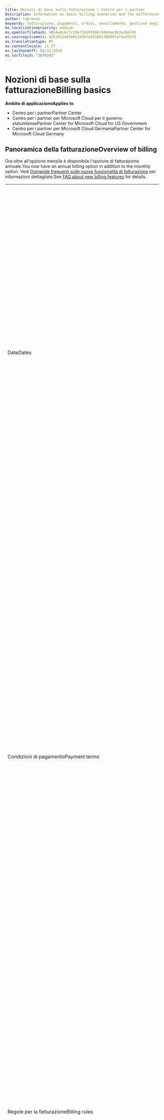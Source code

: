 ```yaml
---
title: Nozioni di base sulla fatturazione | Centro per i partner
Description: Information on basic billing scenarios and the differences between license-based and usage-based billing
author: labrenne
keywords: fatturazione, pagamenti, ordini, annullamento, gestione degli ordini, insolvenza, frode, utilizzo improprio, imposta, esenzioni fiscali, file di riconciliazione, file riconciliazione
ms.localizationpriority: medium
ms.openlocfilehash: 98b4edcbc7c10e73b59f89b74494ae363a306745
ms.sourcegitcommit: 92629114d5081103bfe555081f69997af4ed56f2
ms.translationtype: MT
ms.contentlocale: it-IT
ms.lasthandoff: 08/31/2018
ms.locfileid: "2876391"
---
```

# <a name="billing-basics"></a><span data-ttu-id="79900-103">Nozioni di base sulla fatturazione</span><span class="sxs-lookup"><span data-stu-id="79900-103">Billing basics</span></span>

**<span data-ttu-id="79900-104">Ambito di applicazione</span><span class="sxs-lookup"><span data-stu-id="79900-104">Applies to</span></span>**

-  <span data-ttu-id="79900-105">Centro per i partner</span><span class="sxs-lookup"><span data-stu-id="79900-105">Partner Center</span></span>
-  <span data-ttu-id="79900-106">Centro per i partner per Microsoft Cloud per il governo statunitense</span><span class="sxs-lookup"><span data-stu-id="79900-106">Partner Center for Microsoft Cloud for US Government</span></span>
-  <span data-ttu-id="79900-107">Centro per i partner per Microsoft Cloud Germania</span><span class="sxs-lookup"><span data-stu-id="79900-107">Partner Center for Microsoft Cloud Germany</span></span>

## <a name="overview-of-billing"></a><span data-ttu-id="79900-108">Panoramica della fatturazione</span><span class="sxs-lookup"><span data-stu-id="79900-108">Overview of billing</span></span>
<span data-ttu-id="79900-109">Ora oltre all'opzione mensile è disponibile l'opzione di fatturazione annuale.</span><span class="sxs-lookup"><span data-stu-id="79900-109">You now have an annual billing option in addition to the monthly option.</span></span> <span data-ttu-id="79900-110">Vedi [Domande frequenti sulle nuove funzionalità di fatturazione](faq-about-new-billing-features.md) per informazioni dettagliate.</span><span class="sxs-lookup"><span data-stu-id="79900-110">See [FAQ about new billing features](faq-about-new-billing-features.md) for details.</span></span>

<table>
<colgroup>
<col width="50%" />
<col width="50%" />
</colgroup>
<tbody>
<tr class="odd">
<td><span data-ttu-id="79900-111">Date</span><span class="sxs-lookup"><span data-stu-id="79900-111">Dates</span></span></td>
<td><ul>
<li><span data-ttu-id="79900-112">La data di fatturazione mensile è il giorno del mese selezionato durante la registrazione.</span><span class="sxs-lookup"><span data-stu-id="79900-112">Your monthly billing date is the day of the month you selected during enrollment.</span></span> <span data-ttu-id="79900-113">Microsoft invierà un'e-mail di conferma che include la data di fatturazione.</span><span class="sxs-lookup"><span data-stu-id="79900-113">Microsoft will send a confirmation email that includes your billing date.</span></span></li>
<li><span data-ttu-id="79900-114">I listini prezzi sono disponibili con un (1) mese di anticipo, dato che vengono aggiornati mensilmente.</span><span class="sxs-lookup"><span data-stu-id="79900-114">You can find price lists one (1) month in advance, as they're updated monthly.</span></span> <span data-ttu-id="79900-115">I prezzi in base alle licenze sono garantiti per l'intera durata dell'abbonamento, in genere 12 mesi dalla data di acquisto.</span><span class="sxs-lookup"><span data-stu-id="79900-115">License-based prices are guaranteed for the term of the subscription, usually 12 months from the purchase date.</span></span> <span data-ttu-id="79900-116">I prezzi in base all'uso possono variare di mese in mese.</span><span class="sxs-lookup"><span data-stu-id="79900-116">Usage-based prices can change on a monthly basis.</span></span> <span data-ttu-id="79900-117">Per qualsiasi variazione dei prezzi verrà fornito un preavviso di 30 giorni tramite la pubblicazione del listino prezzi per i partner.</span><span class="sxs-lookup"><span data-stu-id="79900-117">We will provide 30 days’ notice for any price change through the publication of our Partner Price List.</span></span></li>
</ul></td>
</tr>
<tr class="even">
<td><span data-ttu-id="79900-118">Condizioni di pagamento</span><span class="sxs-lookup"><span data-stu-id="79900-118">Payment terms</span></span></td>
<td><ul>
<li><span data-ttu-id="79900-119">Le condizioni di pagamento sono a 60 giorni dalla data della fattura.</span><span class="sxs-lookup"><span data-stu-id="79900-119">Payment terms - net 60 days.</span></span></li>
<li><span data-ttu-id="79900-120">I pagamenti devono essere effettuati entro la data di scadenza della fattura (60 giorni dopo la data di fatturazione) o l'account sarà considerato insolvente.</span><span class="sxs-lookup"><span data-stu-id="79900-120">Payments must be made by the invoice due date (60 days after the billing date), or the account will be delinquent.</span></span></li>
<li><span data-ttu-id="79900-121">Gli account insolventi sono soggetti alla sospensione e/o all'esclusione dal programma Cloud Solution Provider.</span><span class="sxs-lookup"><span data-stu-id="79900-121">Delinquent accounts are subject to suspension and/or termination from the Cloud Solution Provider program.</span></span> <span data-ttu-id="79900-122">Gli account sospesi non possono creare un nuovo cliente o un ordine, richiedere una relazione come rivenditore, aumentare o diminuire le quantità di sottoscrizioni, ordinare sottoscrizioni aggiuntive, convertire una sottoscrizione o eseguirne la transizione e saranno limitati alla gestione dei clienti, delle sottoscrizioni e delle risorse esistenti fino alla riattivazione dell'account.</span><span class="sxs-lookup"><span data-stu-id="79900-122">Suspended accounts can't create a new customer or order, request a reseller relationship, increase or decrease quantities of subscriptions, order add-on subscriptions, convert or transition a subscription and will be limited to managing existing customers, subscriptions and resources until the account is brought current.</span></span> <span data-ttu-id="79900-123">I partner possono ottenere di nuovo l'accesso alle funzionalità complete per gli account sospesi quando saldano le fatture arretrate.</span><span class="sxs-lookup"><span data-stu-id="79900-123">Partners can regain full functionality of their suspended accounts when they pay their outstanding bills.</span></span></li>
</ul></td>
</tr>
<tr class="odd">
<td><span data-ttu-id="79900-124">Regole per la fatturazione</span><span class="sxs-lookup"><span data-stu-id="79900-124">Billing rules</span></span></td>
<td><ul>
<li><span data-ttu-id="79900-125">Riceverai una fattura al mese per il programma CSP.</span><span class="sxs-lookup"><span data-stu-id="79900-125">You will receive one invoice each month for the CSP program.</span></span></li>
<li><span data-ttu-id="79900-126">La fatturazione delle sottoscrizioni in base alle licenze avviene in base alle licenze acquistate e non alle licenze usate.</span><span class="sxs-lookup"><span data-stu-id="79900-126">License-based subscriptions are billed based on licenses purchased, not licenses used.</span></span></li>
<li><span data-ttu-id="79900-127">Le sottoscrizioni di Azure (in base all'uso) vengono fatturate in base a tariffe a consumo.</span><span class="sxs-lookup"><span data-stu-id="79900-127">Azure (usage-based subscriptions) are billed according to metered rates, based on consumption.</span></span></li>
<li><span data-ttu-id="79900-128">Il prezzo è garantito per l'intera durata della sottoscrizione.</span><span class="sxs-lookup"><span data-stu-id="79900-128">Price is guaranteed through the term of the subscription.</span></span> <span data-ttu-id="79900-129">I prezzi possono subire variazioni al momento del rinnovo della sottoscrizione.</span><span class="sxs-lookup"><span data-stu-id="79900-129">Prices may change at subscription renewal.</span></span></li>
</ul></td>
</tr>
<tr class="even">
<td><span data-ttu-id="79900-130">Disponibilità delle fatture</span><span class="sxs-lookup"><span data-stu-id="79900-130">Invoice availability</span></span></td>
<td><ul>
<li><span data-ttu-id="79900-131">Puoi visualizzare e scaricare le fatture e i file di riconciliazione dalla pagina Fatturazione del dashboard del partner.</span><span class="sxs-lookup"><span data-stu-id="79900-131">You can view and download your invoices and reconciliation files from the Billing page in the Partner Dashboard.</span></span> <span data-ttu-id="79900-132">Nota che le fatture mensili sono disponibili nel dashboard del partner entro quattro (4) giorni dalla data di fatturazione selezionata.</span><span class="sxs-lookup"><span data-stu-id="79900-132">Note that monthly invoices are available on Partner Dashboard within four (4) days of your selected billing date.</span></span></li>
</ul></td>
</tr>
<tr class="odd">
<td><span data-ttu-id="79900-133">Rettifiche/crediti/annullamenti</span><span class="sxs-lookup"><span data-stu-id="79900-133">Adjustments/Credits/Cancellations</span></span></td>
<td><ul>
<li><span data-ttu-id="79900-134">Vedrai le rettifiche e i crediti posticipati nella fattura successiva, dopo l'applicazione del credito o della rettifica.</span><span class="sxs-lookup"><span data-stu-id="79900-134">You'll see adjustments and credits in arrears on your next billing invoice after the credit or adjustment is applied.</span></span></li>
</ul></td>
</tr>
<tr class="even">
<td><span data-ttu-id="79900-135">Imposte</span><span class="sxs-lookup"><span data-stu-id="79900-135">Tax</span></span></td>
<td><ul>
<li><span data-ttu-id="79900-136">Le imposte verranno applicate in base ai dettagli da te forniti (non quelli dei clienti), perché la relazione di fatturazione esiste tra te e Microsoft.</span><span class="sxs-lookup"><span data-stu-id="79900-136">You will be taxed based on your details, (not your customers') as the billing relationship is between Microsoft and you.</span></span></li>
<li><span data-ttu-id="79900-137">Puoi inviare il tuo ID fiscale al momento dell'adesione o tramite una richiesta di servizio.</span><span class="sxs-lookup"><span data-stu-id="79900-137">You can submit your tax ID during onboarding or via a service request.</span></span> <span data-ttu-id="79900-138">Le modifiche saranno riportate nel ciclo di fatturazione successivo.</span><span class="sxs-lookup"><span data-stu-id="79900-138">You'll see the changes reflected on your next billing cycle.</span></span></li>
<li><span data-ttu-id="79900-139">Per richiedere l'<strong>esenzione dalla ritenuta alla fonte e dall'imposta di vendita</strong>, è necessario inoltrare la documentazione fiscale appropriata tramite una richiesta di servizio.</span><span class="sxs-lookup"><span data-stu-id="79900-139">For <strong>withholding and sales tax exemption</strong>, you must submit tax documentation via a service request.</span></span> <span data-ttu-id="79900-140">Le modifiche e i rimborsi appropriati saranno visibili nel ciclo di fatturazione successivo.</span><span class="sxs-lookup"><span data-stu-id="79900-140">You'll see the changes and appropriate refunds on your next billing cycle.</span></span></li>
<li><span data-ttu-id="79900-141">Per l'<strong>esenzione IVA (imposta sul valore aggiunto)</strong>, devi inviare il numero di partita IVA (convalidato da Microsoft) tramite una richiesta di servizio.</span><span class="sxs-lookup"><span data-stu-id="79900-141">For <strong>value added tax (VAT) exemption</strong>, you must submit your VAT ID (validated by Microsoft) via a service request.</span></span> <span data-ttu-id="79900-142">Le modifiche e i rimborsi appropriati saranno visibili nel ciclo di fatturazione successivo.</span><span class="sxs-lookup"><span data-stu-id="79900-142">You'll see the changes and appropriate refunds on your next billing cycle.</span></span></li>
<li><span data-ttu-id="79900-143">Per ulteriori dettagli sugli obblighi fiscali, rivolgiti all'ufficio imposte locale o al tuo consulente fiscale di fiducia.</span><span class="sxs-lookup"><span data-stu-id="79900-143">Find further tax details from your local tax office or tax advisor.</span></span></li>
</ul></td>
</tr>
</tbody>
</table>

 

## <a name="license-based-billing"></a><span data-ttu-id="79900-144">Fatturazione in base alle licenze</span><span class="sxs-lookup"><span data-stu-id="79900-144">License-based billing</span></span>



<table>
<colgroup>
<col width="50%" />
<col width="50%" />
</colgroup>
<tbody>
<tr class="odd">
<td><span data-ttu-id="79900-145">Regole per la fatturazione</span><span class="sxs-lookup"><span data-stu-id="79900-145">Billing rules</span></span></td>
<td><ul>
<li><span data-ttu-id="79900-146">Le sottoscrizioni sono annuali e rinnovate automaticamente.</span><span class="sxs-lookup"><span data-stu-id="79900-146">Subscriptions are annual and auto-renewed.</span></span></li>
<li><span data-ttu-id="79900-147">La fatturazione avviene in 12 rate mensili per ogni sottoscrizione annuale.</span><span class="sxs-lookup"><span data-stu-id="79900-147">Billing is in 12 monthly payments per annual subscription.</span></span></li>
<li><span data-ttu-id="79900-148">La fatturazione avviene in anticipo per il periodo di fatturazione successivo per i servizi in base alle licenze, in base al numero di licenze alla fine del periodo di fatturazione precedente.</span><span class="sxs-lookup"><span data-stu-id="79900-148">You are billed in advance for the next billing period for license-based services, based on number of licenses at the end of the prior billing period.</span></span></li>
<li><span data-ttu-id="79900-149">Eventuali modifiche del numero di licenze verranno addebitate/accreditate posticipatamente (con un calcolo proporzionale basato su licenza/giorni).</span><span class="sxs-lookup"><span data-stu-id="79900-149">You are billed/credited in arrears for any changes in the number of licenses(pro-rata calculation based on license-days).</span></span> <span data-ttu-id="79900-150">Per il calcolo proporzionale viene usata la formula seguente: [ARROTONDA((ARROTONDA(Prezzo unitario \* Quantità / Numero di giorni nel mese della ripartizione, 2) \* Numero di giorni per la ripartizione) / Quantità, 2) \* Quantità]</span><span class="sxs-lookup"><span data-stu-id="79900-150">Pro-rata calculation uses the following formula: [ROUND((ROUND(Unit Price \* Quantity / Number of days in pro-rated Month, 2) \* Number of pro-rated days) / Quantity, 2) \* Quantity]</span></span></li>
<li><span data-ttu-id="79900-151">Gli addebiti sono riferiti alle postazioni vendute e non alle postazioni sottoposte a provisioning.</span><span class="sxs-lookup"><span data-stu-id="79900-151">Payments are billed for seats sold (not seats provisioned).</span></span></li>
</ul></td>
</tr>
<tr class="even">
<td><span data-ttu-id="79900-152">Rettifiche/crediti/annullamenti</span><span class="sxs-lookup"><span data-stu-id="79900-152">Adjustments/Credits/Cancellations</span></span></td>
<td><ul>
<li><span data-ttu-id="79900-153">Non sono attualmente previsti costi di risoluzione anticipata per l'annullamento dei servizi in base alle licenze.</span><span class="sxs-lookup"><span data-stu-id="79900-153">Early termination fees are currently not charged for the cancellation of license-based services.</span></span></li>
<li><span data-ttu-id="79900-154">I crediti per l'annullamento dei servizi in base alle licenze vengono calcolati in modo proporzionale per i giorni inutilizzati nel caso di annullamenti precedenti alla data di scadenza (così come le riduzioni di licenze in base alla formula precedente).</span><span class="sxs-lookup"><span data-stu-id="79900-154">Cancellation credits for licensed based services are pro-rated for unused days for mid-cycle cancellations (as well as license decreases per the formula above).</span></span></li>
</ul></td>
</tr>
</tbody>
</table>

 

## <a name="usage-based-billing"></a><span data-ttu-id="79900-155">Fatturazione in base all'uso</span><span class="sxs-lookup"><span data-stu-id="79900-155">Usage-based billing</span></span>


<span data-ttu-id="79900-156">Azure funziona con un modello di "pagamento a consumo", in base al quale vengono addebitati solo i servizi di Azure effettivamente usati.</span><span class="sxs-lookup"><span data-stu-id="79900-156">Azure operates in the "pay as you go" model, in which you are only billed for Azure services used.</span></span>

<table>
<colgroup>
<col width="50%" />
<col width="50%" />
</colgroup>
<tbody>
<tr class="odd">
<td><span data-ttu-id="79900-157">Regole per la fatturazione</span><span class="sxs-lookup"><span data-stu-id="79900-157">Billing rules</span></span></td>
<td><ul>
<li><span data-ttu-id="79900-158">Le sottoscrizioni sono mensili e rinnovate automaticamente in base alle nuove tariffe del servizio a consumo.</span><span class="sxs-lookup"><span data-stu-id="79900-158">Subscriptions are month-to-month and auto-renew at the new metered service rates.</span></span> <span data-ttu-id="79900-159">La fatturazione è mensile in via posticipata, in base all'uso.</span><span class="sxs-lookup"><span data-stu-id="79900-159">Billing is monthly in arrears, based on usage.</span></span></li>
<li><span data-ttu-id="79900-160">Le tariffe per i servizi a consumo possono variare all'interno del ciclo di fatturazione.</span><span class="sxs-lookup"><span data-stu-id="79900-160">Metered service rates can change within the invoice cycle.</span></span>
<ul>
<li><span data-ttu-id="79900-161">Aumenti di prezzo: è previsto un preavviso di 30 giorni</span><span class="sxs-lookup"><span data-stu-id="79900-161">Price increases: 30 days notice is provided.</span></span></li>
<li><span data-ttu-id="79900-162">Riduzioni del prezzo: attive dal giorno della modifica.</span><span class="sxs-lookup"><span data-stu-id="79900-162">Price decreases: reflected day of change.</span></span></li>
<li><span data-ttu-id="79900-163">Per le sottoscrizioni esistenti verranno usate le tariffe in vigore all'inizio del ciclo di fatturazione.</span><span class="sxs-lookup"><span data-stu-id="79900-163">Existing subscriptions use the rate in effect at the beginning of the bill cycle.</span></span></li>
<li><span data-ttu-id="79900-164">Le nuove sottoscrizioni (create all'interno del ciclo di fatturazione) usano le tariffe in vigore alla data di creazione.</span><span class="sxs-lookup"><span data-stu-id="79900-164">New subscriptions (created within bill cycle) use the rate in effect at the create date.</span></span></li>
</ul></li>
</ul></td>
</tr>
<tr class="even">
<td><span data-ttu-id="79900-165">Rettifiche/crediti/annullamenti</span><span class="sxs-lookup"><span data-stu-id="79900-165">Adjustments/Credits/Cancellations</span></span></td>
<td><ul>
<li><span data-ttu-id="79900-166">I pagamenti con rettifiche compariranno nella fattura mensile successiva.</span><span class="sxs-lookup"><span data-stu-id="79900-166">You'll see payments with adjustments on your next monthly billing invoice.</span></span></li>
<li><span data-ttu-id="79900-167">Non sono attualmente previsti costi di risoluzione anticipata per l'annullamento dei servizi in base all'uso.</span><span class="sxs-lookup"><span data-stu-id="79900-167">Early termination fees are currently not charged for the cancellation of usage-based services.</span></span></li>
<li><span data-ttu-id="79900-168">I crediti di qualsiasi tipo, inclusi quelli per il contratto di servizio, compariranno nella fattura mensile successiva.</span><span class="sxs-lookup"><span data-stu-id="79900-168">You'll see credits of any type, including SLA credits, on your next monthly billing invoice.</span></span></li>
</ul></td>
</tr>
</tbody>
</table>

## <a name="one-time-billing"></a><span data-ttu-id="79900-169">Fatturazione una tantum</span><span class="sxs-lookup"><span data-stu-id="79900-169">One-time billing</span></span>

<span data-ttu-id="79900-170">I partner del programma Cloud Solution Provider (CSP) possono offrire istanze prenotate ai clienti sulle macchine virtuali di Microsoft Azure.</span><span class="sxs-lookup"><span data-stu-id="79900-170">Partners in the Cloud Solution Provider program (CSP) can offer their customers reserved instances on Microsoft Azure virtual machines.</span></span> <span data-ttu-id="79900-171">I clienti possono prenotare le macchine virtuali in anticipo, per uno o tre anni, e ottenere risparmi significativi sull'uso di Azure.</span><span class="sxs-lookup"><span data-stu-id="79900-171">Customers can reserve virtual machines in advance – for one-year or three-year terms – and experience significant savings on Azure usage.</span></span>   

<span data-ttu-id="79900-172">I clienti pagano anticipatamente le istanze di macchina virtuale riservate di Azure.</span><span class="sxs-lookup"><span data-stu-id="79900-172">Your customers pay in advance for Azure Reserved VM Instances.</span></span> <span data-ttu-id="79900-173">Quando acquisti istanze di macchina virtuale riservate di Azure per conto di un cliente, riceverai le fatture e i file di riconciliazione per questi addebiti una tantum.</span><span class="sxs-lookup"><span data-stu-id="79900-173">When you buy Azure Reserved VM Instances on behalf of a customer, you’ll receive invoices and reconciliation files for these one-time charges.</span></span> 

>[!IMPORTANT]
><span data-ttu-id="79900-174">Se acquisti istanze di macchina virtuale riservate di Azure per un cliente in un mercato con una valuta diversa dalla tua, la valuta di fatturazione predefinita corrisponderà a quella del mercato del cliente e non del tuo.</span><span class="sxs-lookup"><span data-stu-id="79900-174">If you purchase Azure Reserved VM Instances for a customer in a market with a currency different from yours, the default billing currency is based on the customer’s market, not your location.</span></span> <span data-ttu-id="79900-175">Se disponi di clienti in più mercati, riceverai fatture e file di riconciliazione separati per ogni valuta in cui i clienti necessitano della fatturazione, consentendoti così di fatturare nella valuta appropriata.</span><span class="sxs-lookup"><span data-stu-id="79900-175">If you have customers in multiple markets, you’ll receive separate invoices and reconciliation files for each currency customers need to be billed in, allowing you to invoice your customers in the appropriate currency.</span></span> 

<span data-ttu-id="79900-176">Per accedere a file di riconciliazione e fatture con addebito una tantum, seleziona **Fatturazione** dal dashboard del partner, quindi seleziona **Una volta**.</span><span class="sxs-lookup"><span data-stu-id="79900-176">To access one-time charge invoices and reconciliation files, select **Billing** from your Partner Dashboard and then select **One time**.</span></span> 

### <a name="manage-your-one-time-billing"></a><span data-ttu-id="79900-177">Gestire la fatturazione una tantum</span><span class="sxs-lookup"><span data-stu-id="79900-177">Manage your one-time billing</span></span>

#### <a name="view-your-current-billing-status-invoices-and-recon-files"></a><span data-ttu-id="79900-178">Visualizzare lo stato della fatturazione corrente, le fatture e i file di riconoscimento</span><span class="sxs-lookup"><span data-stu-id="79900-178">View your current billing status, invoices, and recon files</span></span>

1.  <span data-ttu-id="79900-179">Nel dashboard del partner, seleziona **Fatturazione** e **Una volta** per visualizzare lo stato di fatturazione.</span><span class="sxs-lookup"><span data-stu-id="79900-179">In your Partner Dashboard, select **Billing** and then **One time** to view your billing status.</span></span> 
2.  <span data-ttu-id="79900-180">Seleziona una fattura o un file di riconoscimento per visualizzare informazioni più dettagliate.</span><span class="sxs-lookup"><span data-stu-id="79900-180">Select an invoice or recon file to view more detailed information.</span></span> 

#### <a name="view-a-customers-order-history"></a><span data-ttu-id="79900-181">Visualizzare la cronologia degli ordini di un cliente</span><span class="sxs-lookup"><span data-stu-id="79900-181">View a customer’s order history</span></span>

1.  <span data-ttu-id="79900-182">Seleziona **Clienti** dal menu Dashboard.</span><span class="sxs-lookup"><span data-stu-id="79900-182">Select **Customers** from your dashboard menu.</span></span>
2.  <span data-ttu-id="79900-183">Nella pagina **Clienti** trova il cliente di cui desideri visualizzare la cronologia ordini e seleziona la freccia giù per espandere il record del cliente.</span><span class="sxs-lookup"><span data-stu-id="79900-183">On your **Customers** page, find the customer whose order history you want to view and then select the down arrow to expand the customer’s record.</span></span> 
3.  <span data-ttu-id="79900-184">Seleziona **Visualizza ordini** per visualizzare la cronologia degli ordini.</span><span class="sxs-lookup"><span data-stu-id="79900-184">Select **View orders** to display the order history.</span></span>

#### <a name="download-a-credit-note"></a><span data-ttu-id="79900-185">Scaricare una nota di credito</span><span class="sxs-lookup"><span data-stu-id="79900-185">Download a credit note</span></span>

<span data-ttu-id="79900-186">Nel caso in cui esercitare un credito completo (Void fattura) e una nuova fattura ripartita, forniremo un accredito per annullare la fattura originale e anche un documento nuovo completo.</span><span class="sxs-lookup"><span data-stu-id="79900-186">In the event that you exercise a full credit (Void Invoice) and rebill, we’ll give you a credit note to cancel out the original invoice, and also a full new document.</span></span> <span data-ttu-id="79900-187">È possibile richiedere una credito e una nuova fattura ripartita per i motivi seguenti:</span><span class="sxs-lookup"><span data-stu-id="79900-187">You can request a credit/rebill for the following reasons:</span></span>
-   <span data-ttu-id="79900-188">Correzioni di ordine di acquisto o l'indirizzo</span><span class="sxs-lookup"><span data-stu-id="79900-188">Address or purchase order corrections</span></span>
-   <span data-ttu-id="79900-189">Fattura generata e quindi è stato applicato un rimborso fiscale.</span><span class="sxs-lookup"><span data-stu-id="79900-189">Invoice generated and then a tax refund was applied.</span></span> <span data-ttu-id="79900-190">Puoi richiedere una credito e una nuova fattura ripartita per ottenere la restituzione di imposte trascinata indietro nella fattura originale.</span><span class="sxs-lookup"><span data-stu-id="79900-190">You can request a credit/rebill to get the tax refund pulled back into the original invoice.</span></span> <span data-ttu-id="79900-191">Ciò vale anche per rimborsi, come è possibile richiedere una credito e una nuova fattura ripartita della fattura originale e quindi eseguire il pull in un rimborso.</span><span class="sxs-lookup"><span data-stu-id="79900-191">This is also true for refunds, as you can request a credit/rebill of the original invoice and then pull in a refund.</span></span>
